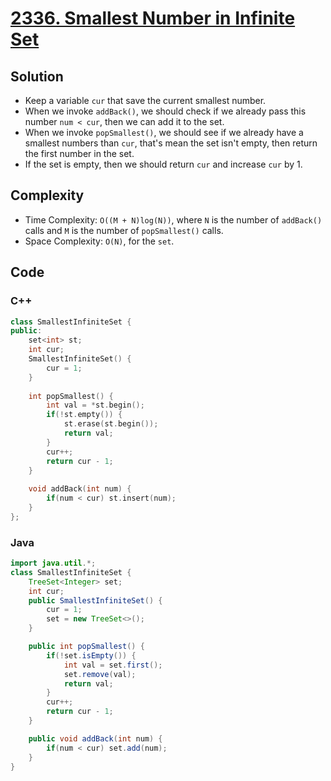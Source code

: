 # [2336. Smallest Number in Infinite Set](https://leetcode.com/problems/smallest-number-in-infinite-set/)

## Solution
- Keep a variable `cur` that save the current smallest number.
- When we invoke `addBack()`, we should check if we already pass this number `num < cur`, then we can add it to the set.
- When we invoke `popSmallest()`, we should see if we already have a smallest numbers than `cur`, that's mean the set isn't empty, then return the first number in the set.
- If the set is empty, then we should return `cur` and increase `cur` by 1.
## Complexity
- Time Complexity: `O((M + N)log(N))`, where `N` is the number of `addBack()` calls and `M` is the number of `popSmallest()` calls.
- Space Complexity: `O(N)`, for the `set`.

## Code
### C++
```cpp
class SmallestInfiniteSet {
public:
    set<int> st; 
    int cur;
    SmallestInfiniteSet() {
        cur = 1;
    }
    
    int popSmallest() {
        int val = *st.begin();
        if(!st.empty()) {
            st.erase(st.begin());
            return val;
        }
        cur++;
        return cur - 1;
    }
    
    void addBack(int num) {
        if(num < cur) st.insert(num);
    }
};
```

### Java
```java
import java.util.*;
class SmallestInfiniteSet {
    TreeSet<Integer> set;
    int cur;
    public SmallestInfiniteSet() {
        cur = 1;
        set = new TreeSet<>();
    }

    public int popSmallest() {
        if(!set.isEmpty()) {
            int val = set.first();
            set.remove(val);
            return val;
        }
        cur++;
        return cur - 1;
    }

    public void addBack(int num) {
        if(num < cur) set.add(num);
    }
}
```
